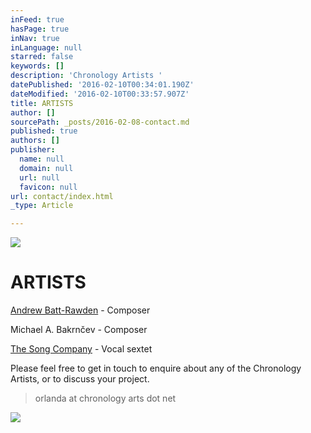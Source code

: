 ```yaml
---
inFeed: true
hasPage: true
inNav: true
inLanguage: null
starred: false
keywords: []
description: 'Chronology Artists '
datePublished: '2016-02-10T00:34:01.190Z'
dateModified: '2016-02-10T00:33:57.907Z'
title: ARTISTS
author: []
sourcePath: _posts/2016-02-08-contact.md
published: true
authors: []
publisher:
  name: null
  domain: null
  url: null
  favicon: null
url: contact/index.html
_type: Article

---
```

![](https://the-grid-user-content.s3-us-west-2.amazonaws.com/01e13f6b-b415-41b2-abe2-ecf5b6ea60b1.jpg)

# ARTISTS

[Andrew Batt-Rawden][0][][1] - Composer

Michael A. Bakrnčev - Composer

[The Song Company][2] - Vocal sextet

Please feel free to get in touch to enquire about any of the Chronology Artists, or to discuss your project. 
> 
> orlanda at chronology arts dot net 

![](https://the-grid-user-content.s3-us-west-2.amazonaws.com/25cb16e7-7cb9-4cfa-88d2-b56af9455d1e.jpg)

[0]: http://www.chronologyarts.net/andrew-batt-rawden/
[1]: http://thegrid.ai/chronologyarts/andrew-batt-rawden/
[2]: http://www.songcompany.com.au/staff/